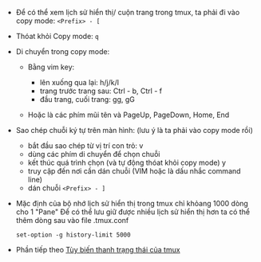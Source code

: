 * Để có thể xem lịch sử hiển thị/ cuộn trang trong tmux, ta phải đi vào copy mode:
   ```<Prefix> - [```

* Thóat khỏi Copy mode:
   ```q```

* Di chuyển trong copy mode:
   + Bằng vim key:
      - lên xuống qua lại: h/j/k/l
      - trang trước trang sau: Ctrl - b, Ctrl - f
      - đầu trang, cuối trang: gg, gG

   + Hoặc là các phím mũi tên và PageUp, PageDown, Home, End

* Sao chép chuỗi ký tự trên màn hình: (lưu ý là ta phải vào copy mode rồi)
   + bắt đầu sao chép từ vị trí con trỏ:
      v
   + dùng các phím di chuyển để chọn chuỗi
   + kết thúc quá trình chọn (và tự động thóat khỏi copy mode)
      y
   + truy cập đến nơi cần dán chuỗi (VIM hoặc là dấu nhắc command line)
   + dán chuỗi
      ```<Prefix> - ]```

* Mặc định của bộ nhớ lịch sử hiển thị trong tmux chỉ khỏang 1000 dòng cho 1 "Pane"
  Để có thể lưu giữ được nhiều lịch sử hiển thị hơn ta có thể thêm dòng sau vào file .tmux.conf

   ```set-option -g history-limit 5000```
* Phần tiếp theo [Tùy biến thanh trạng thái của tmux](https://github.com/kuonvu/su_dung_tmux/blob/master/6_tuy_bien_thanh_trang_thai_cua_tmux.md)